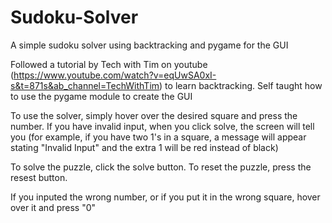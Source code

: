 # Sudoku-Solver
A simple sudoku solver using backtracking and pygame for the GUI

Followed a tutorial by Tech with Tim on youtube (https://www.youtube.com/watch?v=eqUwSA0xI-s&t=871s&ab_channel=TechWithTim) to learn backtracking.
Self taught how to use the pygame module to create the GUI

To use the solver, simply hover over the desired square and press the number. If you have invalid input, when you click solve, the screen will tell you (for example,
if you have two 1's in a square, a message will appear stating "Invalid Input" and the extra 1 will be red instead of black)

To solve the puzzle, click the solve button. To reset the puzzle, press the resest button. 

If you inputed the wrong number, or if you put it in the wrong square, hover over it and press "0"

